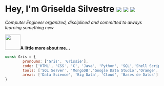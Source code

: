 # Hey, I'm Griselda Silvestre ![](https://www.gifsanimados.org/data/media/50/flor-imagen-animada-0318.gif) ![](https://www.gifsanimados.org/data/media/50/flor-imagen-animada-0303.gif) ![](https://www.gifsanimados.org/data/media/278/sol-imagen-animada-0758.gif)

*Computer Engineer organized, disciplined and committed to always learning something new*

<img src="https://cdn-icons-png.flaticon.com/512/2026/2026506.png" width="50px">**A little more about me...**


```javascript
const Gris = {
        pronouns: ['Gris', 'Grissie'], 
        code: ['HTML', 'CSS', 'C', 'Java', 'Python', 'SQL','Shell Script'],
        tools: ['SQL Server', 'MongoDB','Google Data Studio','Orange','Excel Intermediate','Office Intermediate'],
        areas: ['Data Science', 'Big Data', 'Cloud', 'Bases de Datos']
}
```




<!---
Gris-95/Gris-95 is a ✨ special ✨ repository because its `README.md` (this file) appears on your GitHub profile.
You can click the Preview link to take a look at your changes.
--->
